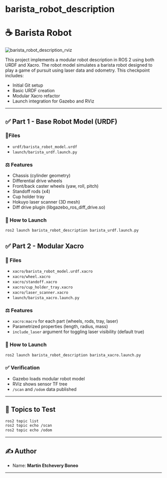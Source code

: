 # barista_robot_description
# ☕ Barista Robot
![barista_robot_description_rviz](https://github.com/user-attachments/assets/8536db6c-ae78-47fc-9c38-1a258026b8b9)

This project implements a modular robot description in ROS 2 using both URDF and Xacro. The robot model simulates a barista robot designed to play a game of pursuit using laser data and odometry. This checkpoint includes:

- Initial Git setup
- Basic URDF creation
- Modular Xacro refactor
- Launch integration for Gazebo and RViz
  
---
## ✅ Part 1 - Base Robot Model (URDF)

### 📂Files
- `urdf/barista_robot_model.urdf`
- `launch/barista_urdf.launch.py`

### ⚖️ Features
- Chassis (cylinder geometry)
- Differential drive wheels
- Front/back caster wheels (yaw, roll, pitch)
- Standoff rods (x4)
- Cup holder tray
- Hokuyo laser scanner (3D mesh)
- Diff drive plugin (libgazebo_ros_diff_drive.so)

### 🚀 How to Launch
```bash
ros2 launch barista_robot_description barista_urdf.launch.py
```

## ✅ Part 2 - Modular Xacro

### 📂 Files
- `xacro/barista_robot_model.urdf.xacro`
- `xacro/wheel.xacro`
- `xacro/standoff.xacro`
- `xacro/cup_holder_tray.xacro`
- `xacro/laser_scanner.xacro`
- `launch/barista_xacro.launch.py`

### ⚖️ Features
- `xacro:macro` for each part (wheels, rods, tray, laser)
- Parametrized properties (length, radius, mass)
- `include_laser` argument for toggling laser visibility (default true)

### 🚀 How to Launch
```bash
ros2 launch barista_robot_description barista_xacro.launch.py
```

### ✅ Verification
- Gazebo loads modular robot model
- RViz shows sensor TF tree
- `/scan` and `/odom` data published

---
## 🧪 Topics to Test
```bash
ros2 topic list
ros2 topic echo /scan
ros2 topic echo /odom
```
---
## ✍️ Author
- Name: **Martin Etchevery Boneo**
---
